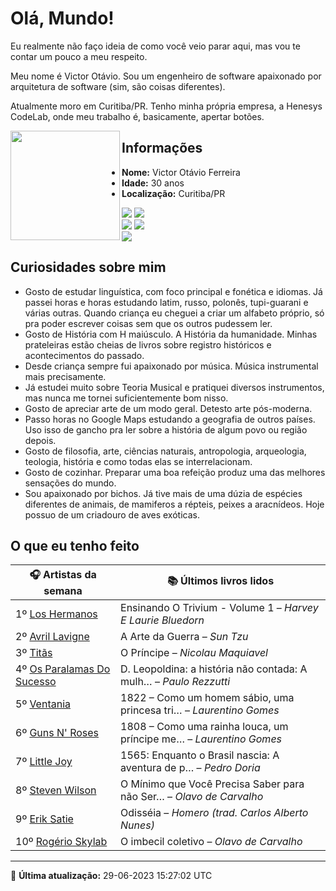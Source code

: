 # Olá, Mundo!

Eu realmente não faço ideia de como você veio parar aqui, mas vou te contar um pouco a meu respeito.

Meu nome é Victor Otávio. Sou um engenheiro de software apaixonado por arquitetura de software (sim, são coisas diferentes).

Atualmente moro em Curitiba/PR. Tenho minha própria empresa, a Henesys CodeLab, onde meu trabalho é, basicamente, apertar botões.

<img align="left" src="https://github.com/vctrtvfrrr/vctrtvfrrr/raw/master/octocat.png" alt="" width="175" />

## Informações

- **Nome:** Victor Otávio Ferreira
- **Idade:** 30 anos
- **Localização:** Curitiba/PR

[![](https://img.shields.io/badge/LinkedIn-victorotavio-blue)](https://www.linkedin.com/in/victorotavio/) [![](https://img.shields.io/badge/Twitter-@vctrtvfrrr-blue)](https://twitter.com/vctrtvfrrr)  
[![](https://img.shields.io/badge/GitHub-vctrtvfrrr-24292e)](https://github.com/vctrtvfrrr) [![](https://img.shields.io/badge/GitLab-vctrtvfrrr-ec5d16)](https://gitlab.com/vctrtvfrrr)  
[![](https://img.shields.io/badge/Email-victor@otavioferreira.com.br-red)](mailto:victor@otavioferreira.com.br)  

## Curiosidades sobre mim

-   Gosto de estudar linguística, com foco principal e fonética e idiomas. Já passei horas e horas estudando latim, russo, polonês, tupi-guarani e várias outras. Quando criança eu cheguei a criar um alfabeto próprio, só pra poder escrever coisas sem que os outros pudessem ler.
-   Gosto de História com H maiúsculo. A História da humanidade. Minhas prateleiras estão cheias de livros sobre registro históricos e acontecimentos do passado.
-   Desde criança sempre fui apaixonado por música. Música instrumental mais precisamente.
-   Já estudei muito sobre Teoria Musical e pratiquei diversos instrumentos, mas nunca me tornei suficientemente bom nisso.
-   Gosto de apreciar arte de um modo geral. Detesto arte pós-moderna.
-   Passo horas no Google Maps estudando a geografia de outros países. Uso isso de gancho pra ler sobre a história de algum povo ou região depois.
-   Gosto de filosofia, arte, ciências naturais, antropologia, arqueologia, teologia, história e como todas elas se interrelacionam.
-   Gosto de cozinhar. Preparar uma boa refeição produz uma das melhores sensações do mundo.
-   Sou apaixonado por bichos. Já tive mais de uma dúzia de espécies diferentes de animais, de mamiferos a répteis, peixes a aracnídeos. Hoje possuo de um criadouro de aves exóticas.


## O que eu tenho feito

|                              🎧 Artistas da semana                              |                      📚 Últimos livros lidos                      |
|---------------------------------------------------------------------------------|-------------------------------------------------------------------|
| 1º [Los Hermanos](https://www.last.fm/music/Los+Hermanos)                       | Ensinando O Trivium - Volume 1	–	_Harvey E Laurie Bluedorn_         |
| 2º [Avril Lavigne](https://www.last.fm/music/Avril+Lavigne)                     | A Arte da Guerra	–	_Sun Tzu_                                        |
| 3º [Titãs](https://www.last.fm/music/Tit%C3%A3s)                                | O Príncipe	–	_Nicolau Maquiavel_                                    |
| 4º [Os Paralamas Do Sucesso](https://www.last.fm/music/Os+Paralamas+Do+Sucesso) | D. Leopoldina: a história não contada: A mulh…	–	_Paulo Rezzutti_   |
| 5º [Ventania](https://www.last.fm/music/Ventania)                               | 1822 – Como um homem sábio, uma princesa tri…	–	_Laurentino Gomes_  |
| 6º [Guns N' Roses](https://www.last.fm/music/Guns+N%27+Roses)                   | 1808 – Como uma rainha louca, um príncipe me…	–	_Laurentino Gomes_  |
| 7º [Little Joy](https://www.last.fm/music/Little+Joy)                           | 1565: Enquanto o Brasil nascia: A aventura de p…	–	_Pedro Doria_    |
| 8º [Steven Wilson](https://www.last.fm/music/Steven+Wilson)                     | O Mínimo que Você Precisa Saber para não Ser…	–	_Olavo de Carvalho_ |
| 9º [Erik Satie](https://www.last.fm/music/Erik+Satie)                           | Odisséia	–	_Homero (trad. Carlos Alberto Nunes)_                    |
| 10º [Rogério Skylab](https://www.last.fm/music/Rog%C3%A9rio+Skylab)             | O imbecil coletivo	–	_Olavo de Carvalho_                            |


---

🚀 **Última atualização:** 29-06-2023 15:27:02 UTC